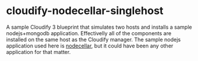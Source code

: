 cloudify-nodecellar-singlehost
==============================

A sample Cloudify 3 blueprint that simulates two hosts and installs a sample nodejs+mongodb application. Effectivelly all of the components are installed on the same host as the Cloudify manager. The sample nodejs application used here is [nodecellar](http://coenraets.org/blog/2012/10/nodecellar-sample-application-with-backbone-js-twitter-bootstrap-node-js-express-and-mongodb/), but it could have been any other application for that matter.
